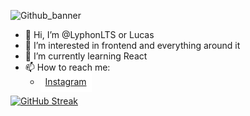 ![Github_banner](https://github.com/user-attachments/assets/1c6700be-a91b-4c5c-aada-5bd192d1166b)

- 👋 Hi, I’m @LyphonLTS or Lucas
- 👀 I’m interested in frontend and everything around it
- 🌱 I’m currently learning React
- <span align="left">📫 How to reach me:</span>
  - <span style="background-color: #fff; padding: 0.5rem;">
      <a href="https://www.instagram.com/lsthegreat/profilecard/?igsh=MW5iaXhhc3l5ajZxNg==" target="blank">
        Instagram
        <!-- <img align="center" src="https://www.svgrepo.com/svg/452229/instagram-1" alt="" height="24" width="24" /> -->
      </a>
    </span>

[![GitHub Streak](https://github-readme-streak-stats.herokuapp.com?user=LyphonLTS&theme=midnight-purple&hide_border=true&short_numbers=true)](https://git.io/streak-stats)
<!---
LyphonLTS/LyphonLTS is a ✨ special ✨ repository because its `README.md` (this file) appears on your GitHub profile.
You can click the Preview link to take a look at your changes.
--->
